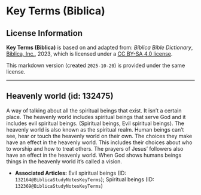 # Key Terms (Biblica)

## License Information

**Key Terms (Biblica)** is based on and adapted from: _Biblica Bible Dictionary_, [Biblica, Inc.](https://www.biblica.com/), 2023, which is licensed under a [CC BY-SA 4.0 license](https://creativecommons.org/licenses/by-sa/4.0/legalcode.en).

This markdown version (created `2025-10-20`) is provided under the same license.



--------------------------------

## Heavenly world (id: 132475)

A way of talking about all the spiritual beings that exist. It isn’t a certain place. The heavenly world includes spiritual beings that serve God and it includes evil spiritual beings. (Spiritual beings, Evil spiritual beings). The heavenly world is also known as the spiritual realm. Human beings can’t see, hear or touch the heavenly world on their own. The choices they make have an effect in the heavenly world. This includes their choices about who to worship and how to treat others. The prayers of Jesus’ followers also have an effect in the heavenly world. When God shows humans beings things in the heavenly world it’s called a vision.

* **Associated Articles:** Evil spiritual beings (ID: `132164@BiblicaStudyNotesKeyTerms`); Spiritual beings (ID: `132369@BiblicaStudyNotesKeyTerms`)

